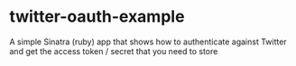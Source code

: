 twitter-oauth-example
=====================

A simple Sinatra (ruby) app that shows how to authenticate against Twitter and get the access token / secret that you need to store